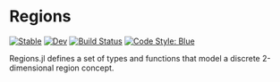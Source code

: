 # Regions

[![Stable](https://img.shields.io/badge/docs-stable-blue.svg)](https://schrpe.github.io/Regions.jl/stable)
[![Dev](https://img.shields.io/badge/docs-dev-blue.svg)](https://schrpe.github.io/Regions.jl/dev)
[![Build Status](https://github.com/schrpe/Regions.jl/workflows/CI/badge.svg)](https://github.com/schrpe/Regions.jl/actions)
[![Code Style: Blue](https://img.shields.io/badge/code%20style-blue-4495d1.svg)](https://github.com/invenia/BlueStyle)

Regions.jl defines a set of types and functions that model a discrete 2-dimensional region concept.
